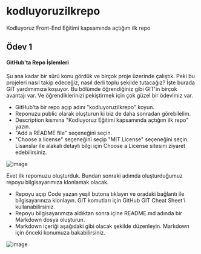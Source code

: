 # kodluyoruzilkrepo
Kodluyoruz Front-End Eğitimi kapsamında açtığım ilk repo

## Ödev 1
#### GitHub'ta Repo İşlemleri
Şu ana kadar bir sürü konu gördük ve birçok proje üzerinde çalıştık. Peki bu projeleri nasıl takip edeceğiz, nasıl derli toplu şekilde tutacağız? İşte burada GIT yardımımıza koşuyor. Bu bölümde öğrendiğiniz gibi GIT'in birçok avantajı var. Ve öğrendiklerinizi pekiştirmek için çok güzel bir ödevimiz var.

* GitHub'ta bir repo açıp adını "kodluyoruzilkrepo" koyun.
* Reponuzu public olarak oluşturun ki biz de daha sonradan görebilelim.
* Description kısmına "Kodluyoruz Eğitimi kapsamında açtığım ilk repo" yazın.
* "Add a README file" seçeneğini seçin.
* "Choose a license" seçeneğini seçip "MIT License" seçeneğini seçin. Lisanslar ile alakalı detaylı bilgi için Choose a License sitesini ziyaret edebilirsiniz.

![image](https://user-images.githubusercontent.com/73742369/190923212-8dcf1c01-b00d-453b-8b43-a97d87d726e9.png)

Evet ilk repomuzu oluşturduk. Bundan sonraki adımda oluşturduğumuz repoyu bilgisayarımıza klonlamak olacak.

* Repoyu açıp Code yazan yeşil butona tıklayın ve oradaki bağlantı ile bilgisayarınıza klonlayın. GIT komutları için GitHub GIT Cheat Sheet'i kullanabilirsiniz.
* Repoyu bilgisayarımıza aldıktan sonra içine README.md adında bir Markdown dosya oluşturun.
* Markdown içeriği aşağıdaki gibi olacak şekilde düzenleyin. Markdown için önceki konumuza bakabilirsiniz.

![image](https://user-images.githubusercontent.com/73742369/190923240-1da203c6-e618-4c99-8945-9d412ec1d249.png)
